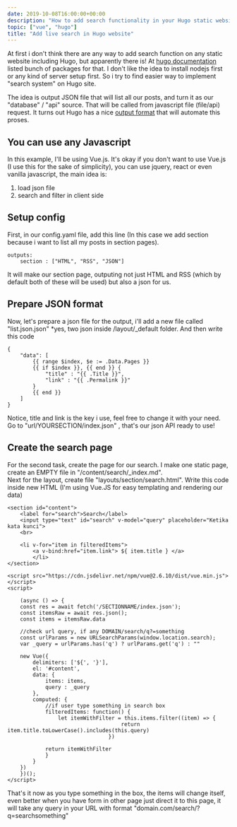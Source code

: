 ```yaml
--- 
date: 2019-10-08T16:00:00+00:00
description: "How to add search functionality in your Hugo static website. It's a bit tricky, but not that hard"
topic: ["vue", "hugo"]
title: "Add live search in Hugo website"
--- 
```

At first i don't think there are any way to add search function on any static website including Hugo, but apparently there is! At [hugo documentation](https://gohugo.io/tools/search/) listed bunch of packages for that. I don't like the idea to install nodejs first or any kind of server setup first. So i try to find easier way to implement "search system" on Hugo site.

The idea is output JSON file that will list all our posts, and turn it as our "database" / "api" source. That will be called from javascript file (file/api) request. It turns out Hugo has a nice [output format](https://gohugo.io/templates/output-formats/) that will automate this proses.

## You can use any Javascript
In this example, I'll be using Vue.js.
It's okay if you don't want to use Vue.js (I use this for the sake of simplicity), you can use jquery, react or even vanilla javascript, the main idea is:

1. load json file
2. search and filter in client side

## Setup config
First, in our config.yaml file, add this line (In this case we add section because i want to list all my posts in section pages).

```
outputs:
    section : ["HTML", "RSS", "JSON"]
```

It will make our section page, outputing not just HTML and RSS (which by default both of these will be used) but also a json for us.

## Prepare JSON format
Now, let's prepare a json file for the output, i'll add a new file called "list.json.json" *yes, two json inside /layout/_default folder. And then write this code

```
{
    "data": [
        {{ range $index, $e := .Data.Pages }}
        {{ if $index }}, {{ end }} {
            "title" : "{{ .Title }}",
            "link" : "{{ .Permalink }}"
        }
        {{ end }}
    ]
}
```

Notice, title and link is the key i use, feel free to change it with your need. Go to "url/YOURSECTION/index.json" , that's our json API ready to use!

## Create the search page
For the second task, create the page for our search. I make one static page, create an EMPTY file in "/content/search/_index.md".  
Next for the layout, create file "layouts/section/search.html". Write this code inside new HTML (I'm using Vue.JS for easy templating and rendering our data)

```
<section id="content">
    <label for="search">Search</label>
    <input type="text" id="search" v-model="query" placeholder="Ketika kata kunci">
    <br>

    <li v-for="item in filteredItems">
        <a v-bind:href="item.link"> ${ item.title } </a>
        </li>
</section>

<script src="https://cdn.jsdelivr.net/npm/vue@2.6.10/dist/vue.min.js"> </script>
<script>

    (async () => {
    const res = await fetch('/SECTIONNAME/index.json');
    const itemsRaw = await res.json();
    const items = itemsRaw.data

    //check url query, if any DOMAIN/search/q?=something
    const urlParams = new URLSearchParams(window.location.search);
    var _query = urlParams.has('q') ? urlParams.get('q') : ""

    new Vue({
        delimiters: ['${', '}'],
        el: '#content',
        data: {
            items: items,
            query : _query
        },
        computed: {
            //if user type something in search box
            filteredItems: function() {
                let itemWithFilter = this.items.filter((item) => {
                                    return item.title.toLowerCase().includes(this.query)
                                })

            return itemWithFilter
            }
        }
    })
    })();
</script>
```

That's it now as you type something in the box, the items will change itself, even better when you have form in other page just direct it to this page, it will take any query in your URL with format "domain.com/search/?q=searchsomething"